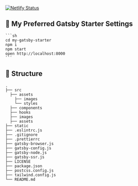 [![Netlify Status](https://api.netlify.com/api/v1/badges/89d4d564-7fdb-4427-88d2-1b42a9eafe87/deploy-status)](https://app.netlify.com/sites/demonstrate/deploys)

## 🚀 My Preferred Gatsby Starter Settings

    ```sh
    cd my-gatsby-starter
    npm i
    npm start
    open http://localhost:8000
    ```

## 🧐 Structure 
    .
    ├── src
      ├── assets
        ├── images
        └── styles
      ├── components
      ├── hooks
      ├── images
      ├── assets
    ├── static
    ├── .eslintrc.js
    ├── .gitignore
    ├── .prettierrc
    ├── gatsby-browser.js
    ├── gatsby-config.js
    ├── gatsby-node.js
    ├── gatsby-ssr.js
    ├── LICENSE
    ├── package.json
    ├── postcss.config.js
    ├── tailwind.config.js
    └── README.md

